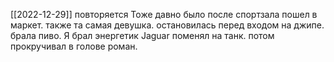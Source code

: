 [[2022-12-29]] повторяется 
Тоже давно было после спортзала
пошел в маркет. также та самая девушка.
остановилась перед входом на джипе.
брала  пиво. Я брал энергетик Jaguar поменял на танк. потом прокручивал
в голове роман.
